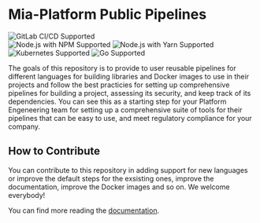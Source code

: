 # Mia-Platform Public Pipelines

![GitLab CI/CD Supported]  
![Node.js with NPM Supported] ![Node.js with Yarn Supported] ![Kubernetes Supported] ![Go Supported]

The goals of this repository is to provide to user reusable pipelines for different languages for building libraries
and Docker images to use in their projects and follow the best practicies for setting up comprehensive pipelines
for building a project, assessing its security, and keep track of its dependencies. You can see this as a starting
step for your Platform Engeneering team for setting up a comprehensive suite of tools for their pipelines that can be
easy to use, and meet regulatory compliance for your company.

## How to Contribute

You can contribute to this repository in adding support for new languages or improve the default steps for the
exsisting ones, improve the documentation, improve the Docker images and so on. We welcome everybody!

You can find more reading the [documentation](./docs/10-starting-guide.md).

[Gitlab CI/CD Supported]: https://img.shields.io/badge/GitLab-CI%2FCD-orange?logo=gitlab&style=for-the-badge
[Node.js with NPM Supported]: https://img.shields.io/badge/20%2C22-black?style=for-the-badge&logo=npm&label=NPM%20Node.js&color=3C873A
[Node.js with Yarn Supported]: https://img.shields.io/badge/20%2C22-black?style=for-the-badge&logo=yarn&label=Yarn%20Node.js&color=3C873A
[Kubernetes Supported]: https://img.shields.io/badge/1.30%2C1.31%2C1.32%2C1.33-black?style=for-the-badge&logo=kubernetes&label=Kubernetes&color=326CE5
[Go Supported]: https://img.shields.io/badge/1.23%2C1.24%2C1.25-black?style=for-the-badge&logo=go&label=Go&color=007E9A

